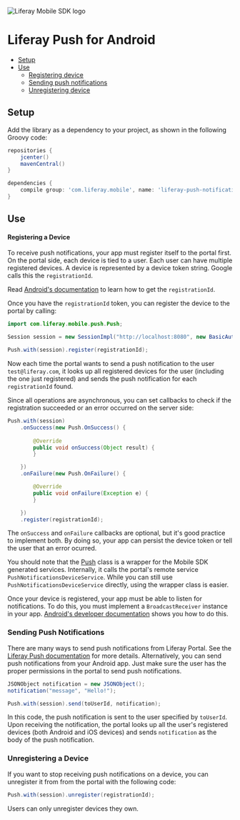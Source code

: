 ![Liferay Mobile SDK logo](../../../logo.png)

# Liferay Push for Android

* [Setup](#setup)
* [Use](#use)
	* [Registering device](#registering-a-device)
	* [Sending push notifications](#sending-push-notifications)
	* [Unregistering device](#unregistering-a-device)

## Setup

Add the library as a dependency to your project, as shown in the following Groovy code:

```groovy
repositories {
	jcenter()
	mavenCentral()
}

dependencies {
	compile group: 'com.liferay.mobile', name: 'liferay-push-notifications-portlet-android-sdk', version: '6.2.0.+'
}
```

## Use

#### Registering a Device

To receive push notifications, your app must register itself to the portal first. On the portal side, each device is tied to a user. Each user can have multiple registered devices. A device is represented by a device token string. Google calls this the `registrationId`.

Read [Android's documentation](http://developer.android.com/google/gcm/client.html) to learn how to get the `registrationId`.

Once you have the `registrationId` token, you can register the device to the portal by calling:

```java
import com.liferay.mobile.push.Push;

Session session = new SessionImpl("http://localhost:8080", new BasicAuthentication("test@liferay.com", "test"));

Push.with(session).register(registrationId);
```

Now each time the portal wants to send a push notification to the user `test@liferay.com`, it looks up all registered devices for the user (including the one just registered) and sends the push notification for each `registrationId` found.

Since all operations are asynchronous, you can set callbacks to check if the registration succeeded or an error occurred on the server side:

```java
Push.with(session)
	.onSuccess(new Push.OnSuccess() {
			
		@Override
		public void onSuccess(Object result) {
		}

	})
	.onFailure(new Push.OnFailure() {

		@Override
		public void onFailure(Exception e) {
		}

	})
	.register(registrationId);
```

The `onSuccess` and `onFailure` callbacks are optional, but it's good practice to implement both. By doing so, your app can persist the device token or tell the user that an error ocurred.

You should note that the [Push](src/main/java/com/liferay/mobile/push/Push.java) class is a wrapper for the Mobile SDK generated services. Internally, it calls the portal's remote service `PushNotificationsDeviceService`. While you can still use `PushNotificationsDeviceService` directly, using the wrapper class is easier.

Once your device is registered, your app must be able to listen for notifications. To do this, you must implement a `BroadcastReceiver` instance in your app. [Android's developer documentation](http://developer.android.com/google/gcm/client.html#sample-receive) shows you how to do this.

### Sending Push Notifications

There are many ways to send push notifications from Liferay Portal. See the [Liferay Push documentation](../README.md) for more details. Alternatively, you can send push notifications from your Android app. Just make sure the user has the proper permissions in the portal to send push notifications.

```java
JSONObject notification = new JSONObject();
notification("message", "Hello!");

Push.with(session).send(toUserId, notification);
```

In this code, the push notification is sent to the user specified by `toUserId`. Upon receiving the notification, the portal looks up all the user's registered devices (both Android and iOS devices) and sends `notification` as the body of the push notification.

### Unregistering a Device

If you want to stop receiving push notifications on a device, you can unregister it from from the portal with the following code:

```java
Push.with(session).unregister(registrationId);
```

Users can only unregister devices they own.
